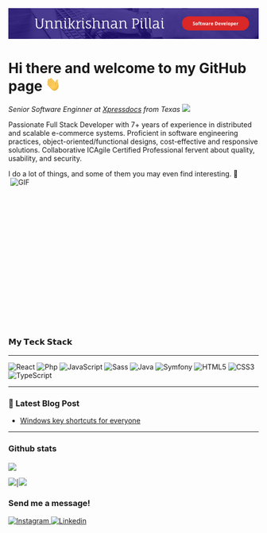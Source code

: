 <img src="/Banner2.png" alt="banner" />

<h1> Hi there and welcome to my GitHub page <img  src="https://raw.githubusercontent.com/ABSphreak/ABSphreak/master/gifs/Hi.gif" width="30px"></h1>

<p><em>Senior Software Enginner at <a href="https://www.xpressdocs.com/">Xpressdocs</a> from Texas <img src="https://media.giphy.com/media/WUlplcMpOCEmTGBtBW/giphy.gif" width="30"></em></p>

<p>Passionate Full Stack Developer with 7+ years of experience in distributed and scalable e-commerce systems. Proficient in software engineering practices, object-oriented/functional designs, cost-effective and responsive solutions. Collaborative ICAgile Certified Professional fervent about quality, usability, and security.</p>
I do a lot of things, and some of them you may even find interesting. 🤞

  <img align="right" alt="GIF" src="https://github.com/abhisheknaiidu/abhisheknaiidu/blob/master/code.gif?raw=true" width="500" height="320" />


### 𝗠𝘆 𝗧𝗲𝗰𝗸 𝗦𝘁𝗮𝗰𝗸
---
<p>
  <img alt="React" src="https://img.shields.io/badge/React-61DAFB?logo=react&logoColor=white&style=for-the-badge" />
  <img alt="Php" src="https://img.shields.io/badge/Php-777BB4?logo=php&logoColor=white&style=for-the-badge" />
  <img alt="JavaScript" src="https://img.shields.io/badge/JavaScript-F7DF1E?logo=javascript&logoColor=white&style=for-the-badge" />
  <img alt="Sass" src="https://img.shields.io/badge/Sass-CC6699?logo=sass&logoColor=white&style=for-the-badge" />
  <img alt="Java" src="https://img.shields.io/badge/Java-007396?logo=java&logoColor=white&style=for-the-badge" />
  <img alt="Symfony" src="https://img.shields.io/badge/Symfony-000000?logo=symfony&logoColor=white&style=for-the-badge" />
  <img alt="HTML5" src="https://img.shields.io/badge/-HTML5-%23E44D27?style=flat-square&logo=html5&logoColor=ffffff" />
  <img alt="CSS3" src="https://img.shields.io/badge/-CSS3-%231572B6?style=flat-square&logo=css3" />
  <img alt="TypeScript" src="https://img.shields.io/badge/-TypeScript-007ACC?style=flat-square&logo=typescript&logoColor=white" />
  
  

  
</p>


---

### 📝 Latest Blog Post

<!-- BLOG-POST-LIST:START -->
- [Windows key shortcuts for everyone](https://dev.to/404foundu/10-windows-key-shortcuts-for-everyone-15g9)
<!-- BLOG-POST-LIST:END -->

---

### Github stats

<img align="center" src="https://github-readme-stats.vercel.app/api?username=404FoundU&count_private=true&&include_all_commits=true&title_color=FD9047&icon_color=FD9047&text_color=0C2233&custom_title=Unnikrishnan's+GitHub+Stats&show_icons=true" />

<img src="https://github-readme-stats.vercel.app/api?username=404FoundU&show_icons=true&theme=radical&include_all_commits=true">|<img src="https://github-readme-stackoverflow.vercel.app/?userID=5679285&theme=dark" height="250"></a>

### Send me a message!

<p>
  
  <a href="https://www.instagram.com/xpell_art/">
    <img alt="Instagram" src="https://img.shields.io/badge/Instagram-E4405F?logo=instagram&logoColor=white&style=for-the-badge" />
  </a>
  <a href="https://www.linkedin.com/in/unnikrishnanrpillai/">
    <img alt="Linkedin" src="https://img.shields.io/badge/linkedin-0077B5?logo=linkedin&logoColor=white&style=for-the-badge" />
  </a>
</p>
